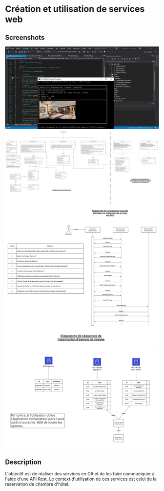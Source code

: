 # Création et utilisation de services web

## Screenshots
<p align="middle">
  <img src="screenshots/4.png" />
  <img src="screenshots/1.png" /> 
  <img src="screenshots/2.png" /> 
  <img src="screenshots/3.png" /> 
</p>

## Description

L'objectif est de réaliser des services en C# et de les faire communiquer à l'aide d'une API Rest. Le context d'utilisation de ces services est celui de la réservation de chambre d'hôtel.
